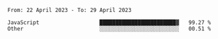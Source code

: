 <!--START_SECTION:waka-->

```text
From: 22 April 2023 - To: 29 April 2023

JavaScript                   ████████████████████████▓   99.27 %
Other                        ░░░░░░░░░░░░░░░░░░░░░░░░░   00.51 %
```

<!--END_SECTION:waka-->
